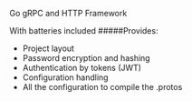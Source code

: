 Go gRPC and HTTP Framework

With batteries included
#####Provides:
- Project layout
- Password encryption and hashing
- Authentication by tokens (JWT)
- Configuration handling
- All the configuration to compile the .protos